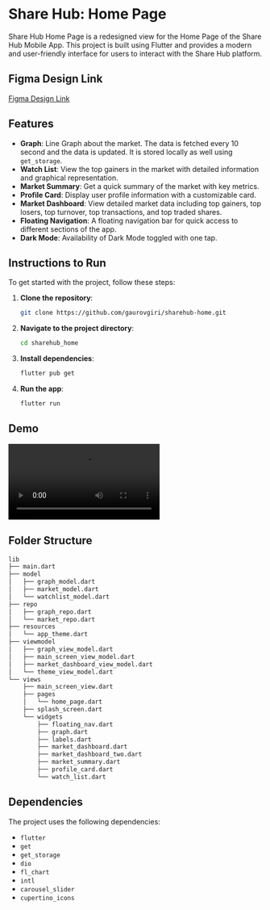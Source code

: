 # Share Hub: Home Page

Share Hub Home Page is a redesigned view for the Home Page of the Share Hub Mobile App. This project is built using Flutter and provides a modern and user-friendly interface for users to interact with the Share Hub platform.

## Figma Design Link
[Figma Design Link](https://www.figma.com/design/2MBf6mgQPDjUMZayHt9zib/Share-Hub?node-id=0-1&t=N16B6C8laOx4WPjl-1)

## Features

- **Graph**: Line Graph about the market. The data is fetched every 10 second and the data is updated. It is stored locally as well using `get_storage`.
- **Watch List**: View the top gainers in the market with detailed information and graphical representation.
- **Market Summary**: Get a quick summary of the market with key metrics.
- **Profile Card**: Display user profile information with a customizable card.
- **Market Dashboard**: View detailed market data including top gainers, top losers, top turnover, top transactions, and top traded shares.
- **Floating Navigation**: A floating navigation bar for quick access to different sections of the app.
- **Dark Mode**: Availability of Dark Mode toggled with one tap.

## Instructions to Run

To get started with the project, follow these steps:

1. **Clone the repository**:
    ```sh
    git clone https://github.com/gaurovgiri/sharehub-home.git
    ```
2. **Navigate to the project directory**:
    ```sh
    cd sharehub_home
    ```
3. **Install dependencies**:
    ```sh
    flutter pub get
    ```
4. **Run the app**:
    ```sh
    flutter run
    ```


## Demo

![Demo Video](Scree%20Recording.mp4)


## Folder Structure
```bash
lib
├── main.dart
├── model
│   ├── graph_model.dart
│   ├── market_model.dart
│   └── watchlist_model.dart
├── repo
│   ├── graph_repo.dart
│   └── market_repo.dart
├── resources
│   └── app_theme.dart
├── viewmodel
│   ├── graph_view_model.dart
│   ├── main_screen_view_model.dart
│   ├── market_dashboard_view_model.dart
│   └── theme_view_model.dart
└── views
    ├── main_screen_view.dart
    ├── pages
    │   └── home_page.dart
    ├── splash_screen.dart
    └── widgets
        ├── floating_nav.dart
        ├── graph.dart
        ├── labels.dart
        ├── market_dashboard.dart
        ├── market_dashboard_two.dart
        ├── market_summary.dart
        ├── profile_card.dart
        └── watch_list.dart

```

## Dependencies

The project uses the following dependencies:

- `flutter`
- `get`
- `get_storage`
- `dio`
- `fl_chart`
- `intl`
- `carousel_slider`
- `cupertino_icons`
